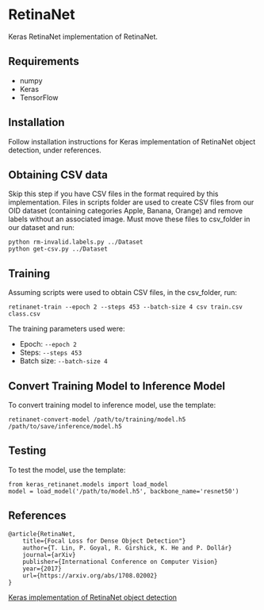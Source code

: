 # RetinaNet
Keras RetinaNet implementation of RetinaNet.

## Requirements
* numpy
* Keras
* TensorFlow

## Installation
Follow installation instructions for Keras implementation of RetinaNet object detection, under references.

## Obtaining CSV data
Skip this step if you have CSV files in the format required by this implementation.
Files in scripts folder are used to create CSV files from our OID dataset (containing categories Apple, Banana, Orange) and remove labels without an associated image. Must move these files to csv_folder in our dataset and run:
```
python rm-invalid.labels.py ../Dataset
python get-csv.py ../Dataset
```

## Training
Assuming scripts were used to obtain CSV files, in the csv_folder, run:
```
retinanet-train --epoch 2 --steps 453 --batch-size 4 csv train.csv class.csv
```

The training parameters used were:
* Epoch: `--epoch 2`
* Steps: `--steps 453`
* Batch size: `--batch-size 4`

## Convert Training Model to Inference Model
To convert training model to inference model, use the template:
```
retinanet-convert-model /path/to/training/model.h5 /path/to/save/inference/model.h5
```

## Testing
To test the model, use the template:
```
from keras_retinanet.models import load_model
model = load_model('/path/to/model.h5', backbone_name='resnet50')
```

## References
```
@article{RetinaNet,
    title={Focal Loss for Dense Object Detection"}
    author={T. Lin, P. Goyal, R. Girshick, K. He and P. Dollár}
    journal={arXiv}
    publisher={International Conference on Computer Vision}
    year={2017}
    url={https://arxiv.org/abs/1708.02002}
}
```

[Keras implementation of RetinaNet object detection](https://github.com/fizyr/keras-retinanet)
